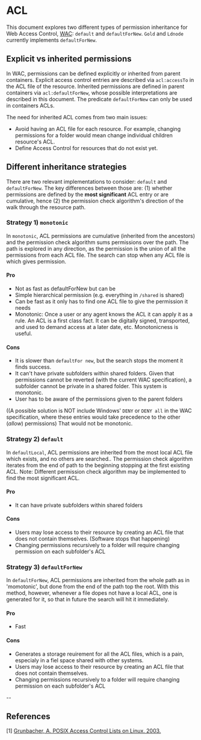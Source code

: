 # ACL

This document explores two different types of permission inheritance for Web Access Control, [WAC](http://www.w3.org/wiki/WebAccessControl): `default` and `defaultForNew`. `Gold` and `Ldnode` currently implements `defaultForNew`.

## Explicit vs inherited permissions
In WAC, permissions can be defined explicitly or inherited from parent containers. Explicit access control entries are described via `acl:accessTo` in the ACL file of the resource. Inherited permissions are defined in parent containers via `acl:defaultForNew`, whose possible interpretations are described in this document. The predicate `defaultForNew` can only be used in containers ACLs.

The need for inherited ACL comes from two main issues:

  - Avoid having an ACL file for each resource. For example, changing permissions for a folder would mean change individual children resource's ACL.
  - Define Access Control for resources that do not exist yet.


## Different inheritance strategies

There are two relevant implementations to consider: `default` and `defaultForNew`. The key differences between those are: (1) whether permissions are defined by the __most significant__ ACL entry or are cumulative, hence (2) the permission check algorithm's direction of the walk through the resource path.

### Strategy 1) `monotonic`

In `monotonic`, ACL permissions are cumulative (inherited from the ancestors) and the permission check algorithm sums permissions over the path. The path is explored in any direction, as the permission is the union of all the permissions from each ACL file. The search can stop when any ACL file is which gives permission.

#### Pro
- Not as fast as defaultForNew but can be 
- Simple hierarchical permission (e.g. everything in `/shared` is shared)
- Can be fast as it only has to find one ACL file to give the permission it needs
- Monotonic: Once a user or any agent knows the ACL it can apply it as a rule. An ACL is a first class fact. It can be digitally signed, transported, and used to demand access at a later date, etc.  Monotonicness is useful.

#### Cons
- It is slower than `defaultFor new`, but the search stops the moment it finds success.
- It can't have private subfolders within shared folders. Given that permissions cannot be reverted (with the current WAC specification), a subfolder cannot be private in a shared folder.    This system is monotonic.
- User has to be aware of the permissions given to the parent folders

((A possible solution is NOT include Windows' `DENY` or `DENY all` in the WAC specification, where these entries would take precedence to the other (_allow_) permissions)  That would not  be monotonic.

### Strategy 2) `default`

In `defaultLocal`, ACL permissions are inherited from the most local ACL file which exists, and no others are searched.. The permission check algorithm iterates from the end of path to the beginning stopping at the first existing ACL. Note: Different permission check algorithm may be implemented to find the most significant ACL.

#### Pro
- It can have private subfolders within shared folders

#### Cons
- Users may lose access to their resource by creating an ACL file that does not contain themselves. (Software stops that happening) 
- Changing permissions recursively to a folder will require changing permission on each subfolder's ACL

### Strategy 3) `defaultForNew`

In `defaultForNew`, ACL permissions are inherited from the whole path as in 'momotonic', but done from the end of the path top the root. With this method, however, whenever a file dopes not have a local ACL, one is generated for it, so that in future the search will hit it immediately.

#### Pro
- Fast

#### Cons
- Generates a storage reuirement for all the ACL files, which is a pain, especialy in a fiel space shared with other systems.
- Users may lose access to their resource by creating an ACL file that does not contain themselves.
- Changing permissions recursively to a folder will require changing permission on each subfolder's ACL

--

## References

[1] [Grunbacher, A. POSIX Access Control Lists on Linux. 2003.](https://www.usenix.org/legacy/events/usenix03/tech/freenix03/full_papers/gruenbacher/gruenbacher.pdf)
